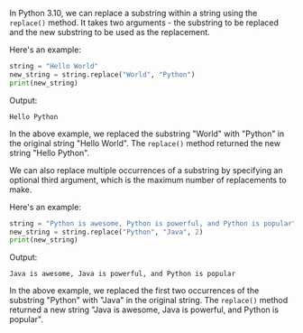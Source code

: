 In Python 3.10, we can replace a substring within a string using the `replace()` method. It takes two arguments - the substring to be replaced and the new substring to be used as the replacement.

Here's an example:

```python
string = "Hello World"
new_string = string.replace("World", "Python")
print(new_string)
```

Output:
```
Hello Python
```

In the above example, we replaced the substring "World" with "Python" in the original string "Hello World". The `replace()` method returned the new string "Hello Python".

We can also replace multiple occurrences of a substring by specifying an optional third argument, which is the maximum number of replacements to make.

Here's an example:

```python
string = "Python is awesome, Python is powerful, and Python is popular"
new_string = string.replace("Python", "Java", 2)
print(new_string)
```

Output:
```
Java is awesome, Java is powerful, and Python is popular
```

In the above example, we replaced the first two occurrences of the substring "Python" with "Java" in the original string. The `replace()` method returned a new string "Java is awesome, Java is powerful, and Python is popular".